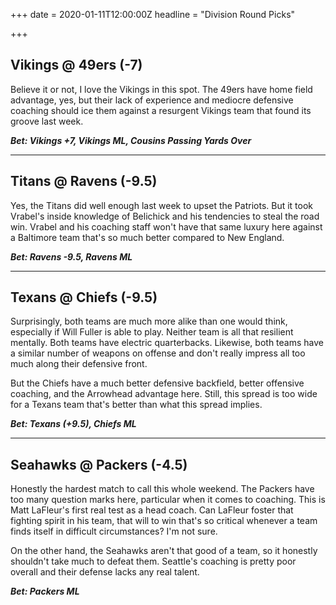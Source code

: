 +++
date = 2020-01-11T12:00:00Z
headline = "Division Round Picks"

+++
## Vikings @ 49ers (-7)

Believe it or not, I love the Vikings in this spot. The 49ers have home field advantage, yes, but their lack of experience and mediocre defensive coaching should ice them against a resurgent Vikings team that found its groove last week.

**_Bet: Vikings +7, Vikings ML, Cousins Passing Yards Over_**

***

## Titans @ Ravens (-9.5)

Yes, the Titans did well enough last week to upset the Patriots. But it took Vrabel's inside knowledge of Belichick and his tendencies to steal the road win. Vrabel and his coaching staff won't have that same luxury here against a Baltimore team that's so much better compared to New England.

**_Bet: Ravens -9.5, Ravens ML_**

***

## Texans @ Chiefs (-9.5)

Surprisingly, both teams are much more alike than one would think, especially if Will Fuller is able to play. Neither team is all that resilient mentally. Both teams have electric quarterbacks. Likewise, both teams have a similar number of weapons on offense and don't really impress all too much along their defensive front.

But the Chiefs have a much better defensive backfield, better offensive coaching, and the Arrowhead advantage here. Still, this spread is too wide for a Texans team that's better than what this spread implies.

**_Bet: Texans (+9.5), Chiefs ML_**

***

## Seahawks @ Packers (-4.5)

Honestly the hardest match to call this whole weekend. The Packers have too many question marks here, particular when it comes to coaching. This is Matt LaFleur's first real test as a head coach. Can LaFleur foster that fighting spirit in his team, that will to win that's so critical whenever a team finds itself in difficult circumstances? I'm not sure.

On the other hand, the Seahawks aren't that good of a team, so it honestly shouldn't take much to defeat them. Seattle's coaching is pretty poor overall and their defense lacks any real talent.

**_Bet: Packers ML_**